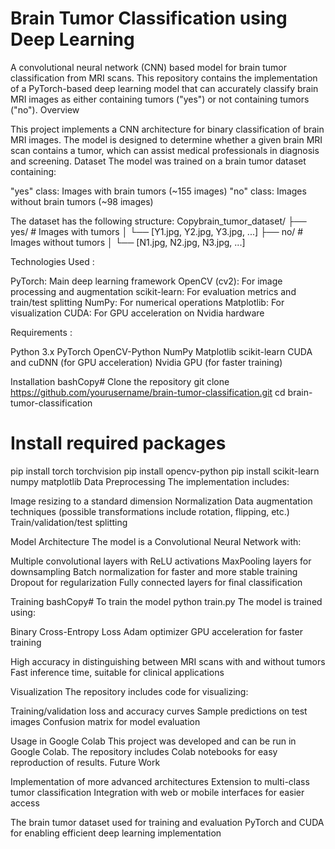 # Brain Tumor Classification using Deep Learning
A convolutional neural network (CNN) based model for brain tumor classification from MRI scans. This repository contains the implementation of a PyTorch-based deep learning model that can accurately classify brain MRI images as either containing tumors ("yes") or not containing tumors ("no").
Overview

This project implements a CNN architecture for binary classification of brain MRI images. The model is designed to determine whether a given brain MRI scan contains a tumor, which can assist medical professionals in diagnosis and screening.
Dataset
The model was trained on a brain tumor dataset containing:

"yes" class: Images with brain tumors (~155 images)
"no" class: Images without brain tumors (~98 images)

The dataset has the following structure:
Copybrain_tumor_dataset/
├── yes/  # Images with tumors
│   └── [Y1.jpg, Y2.jpg, Y3.jpg, ...]
├── no/   # Images without tumors
│   └── [N1.jpg, N2.jpg, N3.jpg, ...]

Technologies Used : 

PyTorch: Main deep learning framework
OpenCV (cv2): For image processing and augmentation
scikit-learn: For evaluation metrics and train/test splitting
NumPy: For numerical operations
Matplotlib: For visualization
CUDA: For GPU acceleration on Nvidia hardware

Requirements : 

Python 3.x
PyTorch
OpenCV-Python
NumPy
Matplotlib
scikit-learn
CUDA and cuDNN (for GPU acceleration)
Nvidia GPU (for faster training)

Installation
bashCopy# Clone the repository
git clone https://github.com/yourusername/brain-tumor-classification.git
cd brain-tumor-classification

# Install required packages
pip install torch torchvision
pip install opencv-python
pip install scikit-learn numpy matplotlib
Data Preprocessing
The implementation includes:

Image resizing to a standard dimension
Normalization
Data augmentation techniques (possible transformations include rotation, flipping, etc.)
Train/validation/test splitting

Model Architecture
The model is a Convolutional Neural Network with:

Multiple convolutional layers with ReLU activations
MaxPooling layers for downsampling
Batch normalization for faster and more stable training
Dropout for regularization
Fully connected layers for final classification

Training
bashCopy# To train the model
python train.py
The model is trained using:

Binary Cross-Entropy Loss
Adam optimizer
GPU acceleration for faster training



High accuracy in distinguishing between MRI scans with and without tumors
Fast inference time, suitable for clinical applications

Visualization
The repository includes code for visualizing:

Training/validation loss and accuracy curves
Sample predictions on test images
Confusion matrix for model evaluation

Usage in Google Colab
This project was developed and can be run in Google Colab. The repository includes Colab notebooks for easy reproduction of results.
Future Work

Implementation of more advanced architectures
Extension to multi-class tumor classification
Integration with web or mobile interfaces for easier access


The brain tumor dataset used for training and evaluation
PyTorch and CUDA for enabling efficient deep learning implementation
